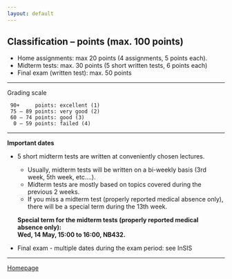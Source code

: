 ```yaml
---
layout: default
---
```


## Classification – points (max. 100 points)

* Home assignments: max 20 points (4 assignments, 5 points each).  
* Midterm tests: max. 30 points (5 short written tests, 6 points each)  
* Final exam (written test): max. 50 points  

--- 

Grading scale

     90+     points: excellent (1)
     75 – 89 points: very good (2)
     60 – 74 points: good (3)
      0 – 59 points: failed (4)

---

**Important dates**  

+ 5 short midterm tests are written at conveniently chosen lectures.  
    + Usually, midterm tests will be written on a bi-weekly basis (3rd week, 5th week, etc....).  
    + Midterm tests are mostly based on topics covered during the previous 2 weeks.  
    + If you miss a midterm test (properly reported medical absence only), there will be a special term during the 13th week.  

     **Special term for the midterm tests (properly reported medical absence only):**  
     **Wed, 14 May, 15:00 to 16:00, NB432.**  

+ Final exam - multiple dates during the exam period: see InSIS  

---

[Homepage](./)
